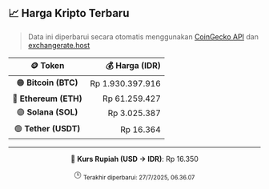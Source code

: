

<!-- HARGA_KRIPTO -->
## 📈 Harga Kripto Terbaru

> Data ini diperbarui secara otomatis menggunakan [CoinGecko API](https://www.coingecko.com/) dan [exchangerate.host](https://exchangerate.host/)

<div align="center">

| 🪙 Token | 💰 Harga (IDR) |
|:------:|---------------:|
| 🟠 **Bitcoin (BTC)**   | Rp 1.930.397.916 |
| 🔵 **Ethereum (ETH)**  | Rp 61.259.427 |
| 🟣 **Solana (SOL)**    | Rp 3.025.387 |
| 🟢 **Tether (USDT)**   | Rp 16.364 |

---

💱 **Kurs Rupiah (USD → IDR)**: Rp 16.350

🕒 <sub>Terakhir diperbarui: 27/7/2025, 06.36.07</sub>

</div>
<!-- /HARGA_KRIPTO -->